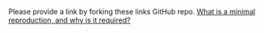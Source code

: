 Please provide a link by forking these links GitHub repo.
[What is a minimal reproduction, and why is it required?](#repro-modal)
